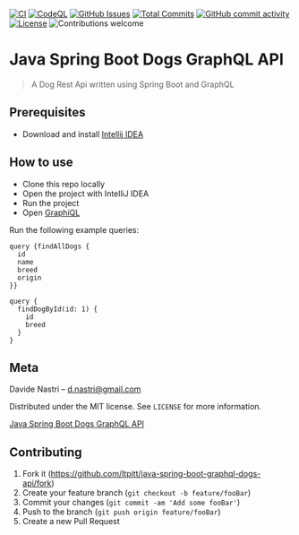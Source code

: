 [![CI](https://github.com/ltpitt/java-spring-boot-dogs-graphql-api/workflows/CI/badge.svg)](https://github.com/ltpitt/java-spring-boot-dogs-graphql-api/actions)
[![CodeQL](https://github.com/ltpitt/java-spring-boot-dogs-graphql-api/workflows/CodeQL/badge.svg)](https://github.com/ltpitt/java-spring-boot-dogs-graphql-api/actions?query=workflow%3ACodeQL)
[![GitHub Issues](https://img.shields.io/github/issues-raw/ltpitt/java-spring-boot-dogs-graphql-api)](https://github.com/ltpitt/java-spring-boot-dogs-graphql-api/issues)
[![Total Commits](https://img.shields.io/github/last-commit/ltpitt/java-spring-boot-dogs-graphql-api)](https://github.com/ltpitt/java-spring-boot-dogs-graphql-api/commits)
[![GitHub commit activity](https://img.shields.io/github/commit-activity/4w/ltpitt/java-spring-boot-dogs-graphql-api?foo=bar)](https://github.com/ltpitt/java-spring-boot-dogs-graphql-api/commits)
[![License](https://img.shields.io/badge/license-MIT-blue.svg)](https://github.com/ltpitt/java-spring-boot-dogs-graphql-api/blob/master/LICENSE)
![Contributions welcome](https://img.shields.io/badge/contributions-welcome-orange.svg)

# Java Spring Boot Dogs GraphQL API
> A Dog Rest Api written using Spring Boot and GraphQL

## Prerequisites

- Download and install [Intellij IDEA](https://www.jetbrains.com/idea/download)

## How to use

- Clone this repo locally
- Open the project with IntelliJ IDEA
- Run the project
- Open [GraphiQL](http://localhost:8081/graphiql)

Run the following example queries:

```
query {findAllDogs {
  id
  name
  breed
  origin
}}
```

```
query {
  findDogById(id: 1) {
    id
    breed
  }
}
```


## Meta

Davide Nastri – d.nastri@gmail.com

Distributed under the MIT license. See ``LICENSE`` for more information.

[Java Spring Boot Dogs GraphQL API](https://github.com/ltpitt/java-spring-boot-graphql-dogs-api)

## Contributing

1. Fork it (<https://github.com/ltpitt/java-spring-boot-graphql-dogs-api/fork>)
2. Create your feature branch (`git checkout -b feature/fooBar`)
3. Commit your changes (`git commit -am 'Add some fooBar'`)
4. Push to the branch (`git push origin feature/fooBar`)
5. Create a new Pull Request
